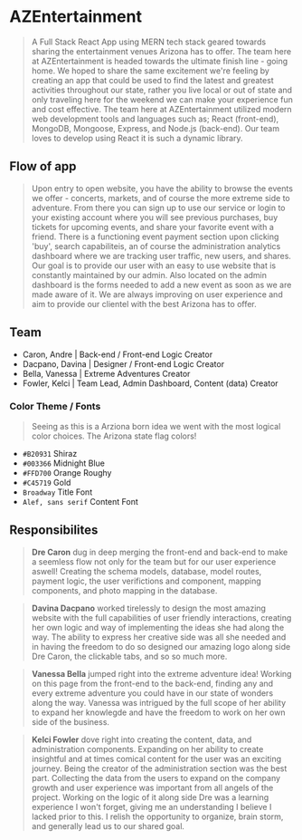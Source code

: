# AZEntertainment 
> A Full Stack React App using MERN tech stack geared towards sharing the entertainment venues Arizona has to offer. The team here at AZEntertainment is headed towards the ultimate finish line - going home. We hoped to share the same excitement we're feeling by creating an app that could be used to find the latest and greatest activities throughout our state, rather you live local or out of state and only traveling here for the weekend we can make your experience fun and cost effective. The team here at AZEntertainment utilized modern web development tools and languages such as; React (front-end), MongoDB, Mongoose, Express, and Node.js (back-end). Our team loves to develop using React it is such a dynamic library. 

## Flow of app  
> Upon entry to open website, you have the ability to browse the events we offer - concerts, markets, and of course the more extreme side to adventure. From there you can sign up to use our service or login to your existing account where you will see previous purchases, buy tickets for upcoming events, and share your favorite event with a friend. There is a functioning event payment section upon clicking 'buy', search capabiliteis, an of course the administration analytics dashboard where we are tracking user traffic, new users, and shares. Our goal is to provide our user with an easy to use website that is constantly maintained by our admin. Also located on the admin dashboard is the forms needed to add a new event as soon as we are made aware of it. We are always improving on user experience and aim to provide our clientel with the best Arizona has to offer. 


## Team 
- Caron, Andre | Back-end / Front-end Logic Creator
- Dacpano, Davina | Designer / Front-end Logic Creator
- Bella, Vanessa | Extreme Adventures Creator
- Fowler, Kelci | Team Lead, Admin Dashboard, Content (data) Creator

### Color Theme / Fonts 
> Seeing as this is a Arziona born idea we went with the most logical color choices. The Arizona state flag colors!
- `#B20931` Shiraz
- `#003366` Midnight Blue
- `#FFD700` Orange Roughy
- `#C45719` Gold
- `Broadway` Title Font
- `Alef, sans serif` Content Font

## Responsibilites 

> **Dre Caron** dug in deep merging the front-end and back-end to make a seemless flow not only for the team but for our user experience aswell! Creating the schema models, database, model routes, payment logic, the user verifictions and component, mapping components, and photo mapping in the database. 

> **Davina Dacpano** worked tirelessly to design the most amazing website with the full capabilities of user friendly interactions, creating her own logic and way of implementing the ideas she had along the way. The ability to express her creative side was all she needed and in having the freedom to do so designed our amazing logo along side Dre Caron, the clickable tabs, and so so much more. 

> **Vanessa Bella** jumped right into the extreme adventure idea! Working on this page from the front-end to the back-end, finding any and every extreme adventure you could have in our state of wonders along the way. Vanessa was intrigued by the full scope of her ability to expand her knowlegde and have the freedom to work on her own side of the business.

> **Kelci Fowler** dove right into creating the content, data, and administration components. Expanding on her ability to create insightful and at times comical content for the user was an exciting journey. Being the creator of the administration section was the best part. Collecting the data from the users to expand on the company growth and user experience was important from all angels of the project. Working on the logic of it along side Dre was a learning experience I won't forget, giving me an understanding I believe I lacked prior to this. I relish the opportunity to organize, brain storm, and generally lead us to our shared goal. 
